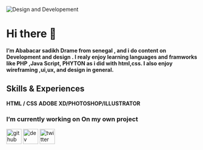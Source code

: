 ![Design and Developement](https://pbs.twimg.com/profile_banners/1026220115027787777/1630772857/600x200)
# Hi there 👋
**I’m Ababacar sadikh Drame from senegal , and i do content on Development and design . I realy enjoy learning languages and framworks like PHP ,Java Script, PHYTON as i did with html,css. I also enjoy wireframing ,ui,ux, and design in general.** 

## Skills & Experiences
**HTML / CSS** 
**ADOBE XD/PHOTOSHOP/ILLUSTRATOR**

### **I’m currently working on On my own project**


[<img src='https://cdn.jsdelivr.net/npm/simple-icons@3.0.1/icons/github.svg' alt='github' height='40'>](https://github.com/Sadikh1)  [<img src='https://cdn.jsdelivr.net/npm/simple-icons@3.0.1/icons/dev-dot-to.svg' alt='dev' height='40'>](https://dev.to/Sadikh1)  [<img src='https://cdn.jsdelivr.net/npm/simple-icons@3.0.1/icons/twitter.svg' alt='twitter' height='40'>](https://twitter.com/Allwin)  


<!---
Sadikh1/Sadikh1 is a ✨ special ✨ repository because its `README.md` (this file) appears on your GitHub profile.
You can click the Preview link to take a look at your changes.
--->
